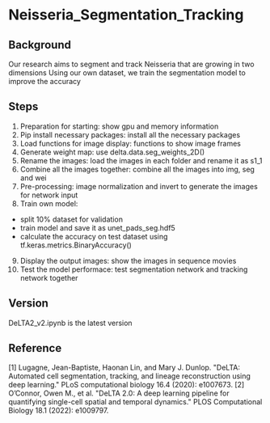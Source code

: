# Neisseria_Segmentation_Tracking

## Background
Our research aims to segment and track Neisseria that are growing in two dimensions
Using our own dataset, we train the segmentation model to improve the accuracy

## Steps
1. Preparation for starting: show gpu and memory information
2. Pip install necessary packages: install all the necessary packages
3. Load functions for image display: functions to show image frames
4. Generate weight map: use delta.data.seg_weights_2D()
5. Rename the images: load the images in each folder and rename it as s1_1
6. Combine all the images together: combine all the images into img, seg and wei
7. Pre-processing: image normalization and invert to generate the images for network input
8. Train own model: 
- split 10% dataset for validation
- train model and save it as unet_pads_seg.hdf5
- calculate the accuracy on test dataset using tf.keras.metrics.BinaryAccuracy()
9. Display the output images: show the images in sequence movies
10. Test the model performace: test segmentation network and tracking network together


## Version
DeLTA2_v2.ipynb is the latest version

## Reference
[1] Lugagne, Jean-Baptiste, Haonan Lin, and Mary J. Dunlop. "DeLTA: Automated cell segmentation, tracking, and lineage reconstruction using deep learning." PLoS computational biology 16.4 (2020): e1007673.
[2] O’Connor, Owen M., et al. "DeLTA 2.0: A deep learning pipeline for quantifying single-cell spatial and temporal dynamics." PLOS Computational Biology 18.1 (2022): e1009797.

